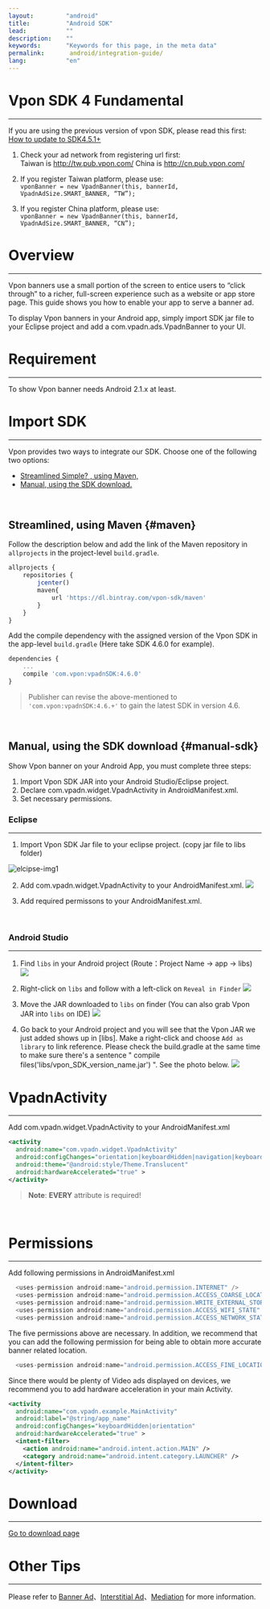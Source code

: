 ```yaml
---
layout:         "android"
title:          "Android SDK"
lead:           ""
description:    ""
keywords:       "Keywords for this page, in the meta data"
permalink:       android/integration-guide/
lang:           "en"
---
```

# Vpon SDK 4 Fundamental
----
If you are using the previous version of vpon SDK, please read this first: [How to update to SDK4.5.1+]({{site.baseurl}}/android/latest-news/update-to-SDK4_5_1+/)

1. Check your ad network from registering url first:<br>
Taiwan is <http://tw.pub.vpon.com/>
China  is <http://cn.pub.vpon.com/>

2. If you register Taiwan platform, please use:<br>
`vponBanner = new VpadnBanner(this, bannerId, VpadnAdSize.SMART_BANNER,
“TW”);`


3. If you register China platform, please use:<br>
`vponBanner = new VpadnBanner(this, bannerId, VpadnAdSize.SMART_BANNER,
“CN”);`

# Overview
--------
Vpon banners use a small portion of the screen to entice users to “click
through” to a richer, full-screen experience such as a website or app
store page. This guide shows you how to enable your app to serve a
banner ad.

To display Vpon banners in your Android app, simply import SDK jar file
to your Eclipse project and add a com.vpadn.ads.VpadnBanner to your UI.

# Requirement
-----------
To show Vpon banner needs Android 2.1.x at least.

# Import SDK
----------

Vpon provides two ways to integrate our SDK. Choose one of the following two options:

* [Streamlined Simple? , using Maven,](#maven)<br>
* [Manual, using the SDK download.](#manual-sdk)<br>
<br>

## Streamlined, using Maven {#maven}

Follow the description below and add the link of the Maven repository in `allprojects` in the project-level `build.gradle`.

```javascript
allprojects {
    repositories {
        jcenter()
        maven{
            url 'https://dl.bintray.com/vpon-sdk/maven'
        }
    }
}
```

Add the compile dependency with the assigned version of the Vpon SDK in the app-level `build.gradle` (Here take SDK 4.6.0 for example).

```javascript
dependencies {
    ...
    compile 'com.vpon:vpadnSDK:4.6.0'
}
```

> Publisher can revise the above-mentioned to ``'com.vpon:vpadnSDK:4.6.+'`` to gain the latest SDK in version 4.6.

<br>

## Manual, using the SDK download {#manual-sdk}

Show Vpon banner on your Android App, you must complete three steps:

1.  Import Vpon SDK JAR into your Android Studio/Eclipse project.
2.  Declare com.vpadn.widget.VpadnActivity in AndroidManifest.xml.
3.  Set necessary permissions.

### Eclipse
---
1. Import Vpon SDK Jar file to your eclipse  project. (copy jar file to
libs folder)
<img src = "{{site.imgurl}}/A-sdk330-01.png" alt="elcipse-img1" class="width-400">

2. Add com.vpadn.widget.VpadnActivity to your AndroidManifest.xml.
![]({{site.imgurl}}/A-sdk330-02.png)

3. Add required permissons to your AndroidManifest.xml.
<br>


### Android Studio
---
1. Find `libs` in your Android project (Route：Project Name -&gt; app
-&gt; libs)
![]({{site.imgurl}}/ProjectLibFolder.jpg)


2. Right-click on `libs` and follow with a left-click on `Reveal in Finder`
![]({{site.imgurl}}/DropJarFileToLibFolder.jpg)


3. Move the JAR downloaded to `libs` on finder (You can also grab Vpon JAR into `libs` on IDE)
![]({{site.imgurl}}/MainInterface.jpg)



4. Go back to your Android project and you will see that the Vpon JAR we just added shows up in [libs]. Make a right-click and choose `Add as library` to link reference. Please check the build.gradle at the same time to make sure there's a sentence " compile files('libs/vpon_SDK_version_name.jar') ". See the photo below.
![]({{site.imgurl}}/ModifyBuildGradle.jpg)

# VpadnActivity
---
Add com.vpadn.widget.VpadnActivity to your AndroidManifest.xml

```xml
<activity
  android:name="com.vpadn.widget.VpadnActivity"
  android:configChanges="orientation|keyboardHidden|navigation|keyboard|screenLayout|uiMode|screenSize|smallestScreenSize"
  android:theme="@android:style/Theme.Translucent"
  android:hardwareAccelerated="true" >
</activity>
```

> **Note**: **EVERY** attribute is required!

<br>

# Permissions
---
Add following permissions in AndroidManifest.xml

```java
  <uses-permission android:name="android.permission.INTERNET" />
  <uses-permission android:name="android.permission.ACCESS_COARSE_LOCATION"/>
  <uses-permission android:name="android.permission.WRITE_EXTERNAL_STORAGE" />
  <uses-permission android:name="android.permission.ACCESS_WIFI_STATE" />
  <uses-permission android:name="android.permission.ACCESS_NETWORK_STATE"/>
```
The five permissions above are necessary. In addition, we recommend that you can add the following permission for being able to obtain more accurate banner related location.

```java
  <uses-permission android:name="android.permission.ACCESS_FINE_LOCATION"/>
```

Since there would be plenty of Video ads displayed on devices, we
recommend you to add hardware acceleration in your main Activity.

```xml
<activity
  android:name="com.vpadn.example.MainActivity"
  android:label="@string/app_name"
  android:configChanges="keyboardHidden|orientation"
  android:hardwareAccelerated="true" >
  <intent-filter>
    <action android:name="android.intent.action.MAIN" />
    <category android:name="android.intent.category.LAUNCHER" />
  </intent-filter>
</activity>
```



# Download
---
[Go to download page](../download)

# Other Tips
---
Please refer to [Banner Ad](../banner)、[Interstitial Ad](../Interstitial)、[Mediation](../mediation) for more information.
